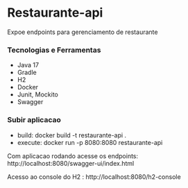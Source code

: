 # Restaurante-api
Expoe endpoints para gerenciamento de restaurante

### Tecnologias e Ferramentas

- Java 17
- Gradle
- H2
- Docker
- Junit, Mockito
- Swagger

### Subir aplicacao

- build: docker build -t restaurante-api .
- execute: docker run -p 8080:8080 restaurante-api

Com aplicacao rodando acesse os endpoints: http://localhost:8080/swagger-ui/index.html 

Acesso ao console do H2 : http://localhost:8080/h2-console

